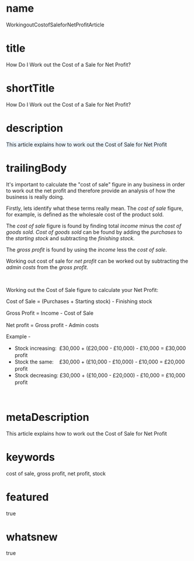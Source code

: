 # name
WorkingoutCostofSaleforNetProfitArticle

# title
How Do I Work out the Cost of a Sale for Net Profit?

# shortTitle
How Do I Work out the Cost of a Sale for Net Profit?

# description
<span style="background-color: rgb(237,245,255);">This article explains how to work out the Cost of Sale for Net Profit</span>

# trailingBody
<p>It's important to calculate the "cost of sale" figure in any business in order to work out the net profit and therefore provide an analysis of how the business is really doing.</p>
<p>
    Firstly, lets identify what these terms really mean. The <em>cost of sale</em> figure, for example, is defined as the wholesale cost of the product sold.
</p>
<p>
    The&nbsp;<em>cost of sale</em>&nbsp;figure&nbsp;is found by finding total <em>income</em> minus the <em>cost of goods sold</em>. <em>Cost of goods sold</em> can be found by adding the <em>purchases</em> to the<em> starting stock</em> and subtracting the<em> finishing stock.</em>
</p>
<p>
    The <em>gross profit</em> is found by using the <em>income</em> less the <em>cost of sale</em>.&nbsp;
</p>
<p>
    Working out cost of sale for <em>net profit</em> can be worked out by subtracting the <em>admin costs</em> from the <em>gross profit.</em>
</p>
<p>&nbsp;</p>
<p>Working out the Cost of Sale figure to calculate your Net Profit:</p>
<p>Cost of Sale = (Purchases + Starting stock) - Finishing stock</p>
<p>
    <span style="line-height: 1.4285715;">Gross Profit = Income - Cost of Sale</span>
</p>
<p>Net profit = Gross profit - Admin costs</p>
<p>Example -&nbsp;</p>
<ul>
    <li>
        Stock increasing: &nbsp;<span style="line-height: 1.4285715;">&pound;30,000 + (&pound;20,000 - &pound;10,000) - &pound;10,000 = &pound;30,000 profit</span>
    </li>
    <li>
        Stock the same: &nbsp; &nbsp;<span style="line-height: 1.4285715;">&pound;30,000 + (&pound;10,000 - &pound;10,000) - &pound;10,000 = &pound;20,000 profit&nbsp;</span>
    </li>
    <li>
        <span style="line-height: 1.4285715;">Stock decreasing:&nbsp;</span><span style="line-height: 1.4285715;">&pound;30,000 + (&pound;10,000 - &pound;20,000) - &pound;10,000 = &pound;10,000 profit</span>
    </li>
</ul>
<p>&nbsp;</p>


# metaDescription
This article explains how to work out the Cost of Sale for Net Profit

# keywords
cost of sale, gross profit, net profit, stock

# featured
true

# whatsnew
true
